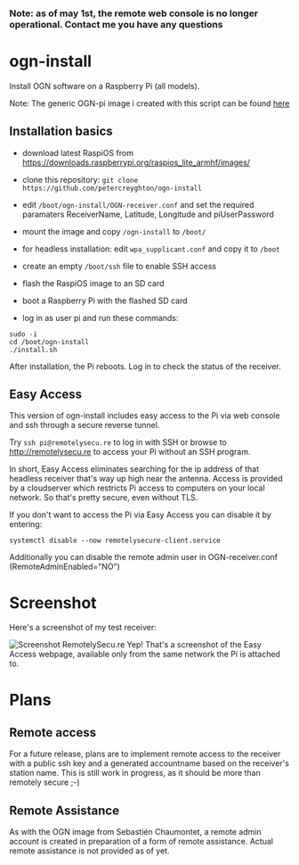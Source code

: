 ### Note: as of may 1st, the remote web console is no longer operational. Contact me you have any questions

# ogn-install

Install OGN software on a Raspberry Pi (all models). 

Note: The generic OGN-pi image i created with this script can be found [here](https://drive.google.com/file/d/1P4IT78_i_FIv2Rtl5RsL8F1aWtVRKXJF/view?usp=sharing)

## Installation basics

- download latest RaspiOS from https://downloads.raspberrypi.org/raspios_lite_armhf/images/
- clone this repository:  `git clone https://github.com/petercreyghton/ogn-install`
- edit `/boot/ogn-install/OGN-receiver.conf` and set the required paramaters ReceiverName, Latitude, Longitude and piUserPassword

- mount the image and copy `/ogn-install` to `/boot/`
- for headless installation: edit `wpa_supplicant.conf` and copy it to `/boot`
- create an empty `/boot/ssh` file to enable SSH access
- flash the RaspiOS image to an SD card

- boot a Raspberry Pi with the flashed SD card
- log in as user pi and run these commands:

```
sudo -i
cd /boot/ogn-install
./install.sh
```

After installation, the Pi reboots. Log in to check the status of the receiver.

## Easy Access

This version of ogn-install includes easy access to the Pi via web console and ssh through a secure reverse tunnel.

Try `ssh pi@remotelysecu.re` to log in with SSH or browse to http://remotelysecu.re to access your Pi without an SSH program.

In short, Easy Access eliminates searching for the ip address of that headless receiver that's way up high near the antenna. Access is provided by a cloudserver which restricts Pi access to computers on your local network. So that's pretty secure, even without TLS.

If you don't want to access the Pi via Easy Access you can disable it by entering:

```
systemctl disable --now remotelysecure-client.service

```

Additionally you can disable the remote admin user in OGN-receiver.conf (RemoteAdminEnabled="NO")


# Screenshot 

Here's a screenshot of my test receiver:

![Screenshot RemotelySecu.re](https://github.com/petercreyghton/ogn-install/blob/master/Screenshot%202021-03-30%20at%2020.48.34.png)
Yep! That's a screenshot of the Easy Access webpage, available only from the same network the Pi is attached to. 

# Plans

## Remote access

For a future release, plans are to implement remote access to the receiver with a public ssh key and a generated accountname based on the receiver's station name. This is still work in progress, as it should be more than remotely secure ;-)

## Remote Assistance

As with the OGN image from Sebastién Chaumontet, a remote admin account is created in preparation of a form of remote assistance. Actual remote assistance is not provided as of yet.
